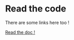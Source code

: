 <h1>Read the code</h1>
<p>There are some links here too !</p>
<p><a href="SomeDocumentation.md">Read the doc !</a></p>
